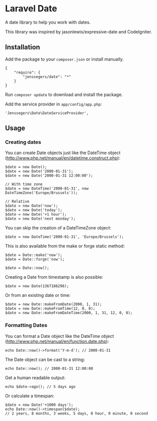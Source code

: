 Laravel Date
============

A date library to help you work with dates.

This library was inspired by jasonlewis/expressive-date and CodeIgniter.

Installation
------------

Add the package to your `composer.json` or install manually.

    {
        "require": {
            "jenssegers/date": "*"
        }
    }


Run `composer update` to download and install the package.

Add the service provider in `app/config/app.php`:

    'Jenssegers\Date\DateServiceProvider',

Usage
-----

### Creating dates

You can create Date objects just like the DateTime object (http://www.php.net/manual/en/datetime.construct.php):

	$date = new Date();
	$date = new Date('2000-01-31');
	$date = new Date('2000-01-31 12:00:00');

	// With time zone
	$date = new DateTime('2000-01-31', new DateTimeZone('Europe/Brussels'));

	// Relative
	$date = new Date('now');
	$date = new Date('today');
	$date = new Date('+1 hour');
	$date = new Date('next monday');

You can skip the creation of a DateTimeZone object:

	$date = new DateTime('2000-01-31', 'Europe/Brussels');

This is also available from the make or forge static method:

	$date = Date::make('now');
	$date = Date::forge('now');

	$date = Date::now();

Creating a Date from timestamp is also possible:

	$date = new Date(1367186296);

Or from an existing date or time:

	$date = new Date::makeFromDate(2000, 1, 31);
	$date = new Date::makeFromTime(12, 0, 0);
	$date = new Date::makeFromDateTime(2000, 1, 31, 12, 0, 0);

### Formatting Dates

You can format a Date object like the DateTime object (http://www.php.net/manual/en/function.date.php):

	echo Date::now()->format('Y-m-d'); // 2000-01-31

The Date object can be cast to a string:

	echo Date::now(); // 2000-01-31 12:00:00

Get a human readable output:

	echo $date->ago(); // 5 days ago

Or calculate a timespan:

	$date = new Date('+1000 days');
	echo Date::now()->timespan($date);
	// 2 years, 8 months, 3 weeks, 5 days, 0 hour, 0 minute, 0 second